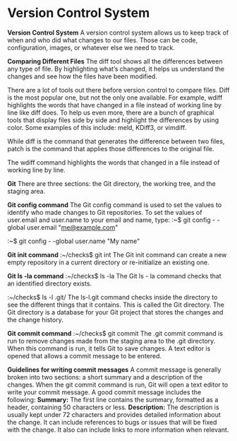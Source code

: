 <h1>Version Control System</h1>

**Version Control System**
A version control system allows us to keep track of when and who did what changes to our files. Those can be code, configuration, images, or whatever else we need to track.

 **Comparing Different Files**
The diff tool shows all the differences between any type of file. By highlighting what’s changed, it helps us understand the changes and see how the files have been modified.

There are a lot of tools out there before version control to compare files. Diff is the most popular one, but not the only one available. For example, wdiff highlights the words that have changed in a file instead of working line by line like diff does. To help us even more, there are a bunch of graphical tools that display files side by side and highlight the differences by using color. Some examples of this include: meld, KDiff3, or vimdiff.

While diff is the command that generates the difference between two files, patch is the command that applies those differences to the original file.

The wdiff command highlights the words that changed in a file instead of working line by line.

**Git**
There are three sections: the Git directory, the working tree, and the staging area. 

**Git config command**
The Git config command is used to set the values to identify who made changes to Git repositories. To set the values of user.email and user.name to your email and name, type: 
:~$ git config  - -global user.email "me@example.com"

:~$ git config  - -global user.name "My name"

**Git init command**
:~/checks$ git int
The Git init command can create a new empty repository in a current directory or re-initialize an existing one. 

**Git ls -la command**
:~/checks$ ls -la
The Git ls - la command checks that an identified directory exists.  

:~/checks$ ls -l .git/
The ls-l.git command checks inside the directory to see the different things that it contains. This is called the Git directory. The Git directory is a database for your Git project that stores the changes and the change history.


**Git commit command**
:~/checks$ git commit
The .git commit command is run to remove changes made from the staging area to the .git directory. When this command is run, it tells Git to save changes. A text editor is opened that allows a commit message to be entered.


**Guidelines for writing commit messages**
A commit message is generally broken into two sections: a short summary and a description of the changes. When the git commit command is run, Git will open a text editor to write your commit message. A good commit message includes the following:
**Summary:** The first line contains the summary, formatted as a header, containing 50 characters or less. 
**Description:** The description is usually kept under 72 characters and provides detailed information about the change. It can include references to bugs or issues that will be fixed with the change. It also can include links to more information when relevant. 